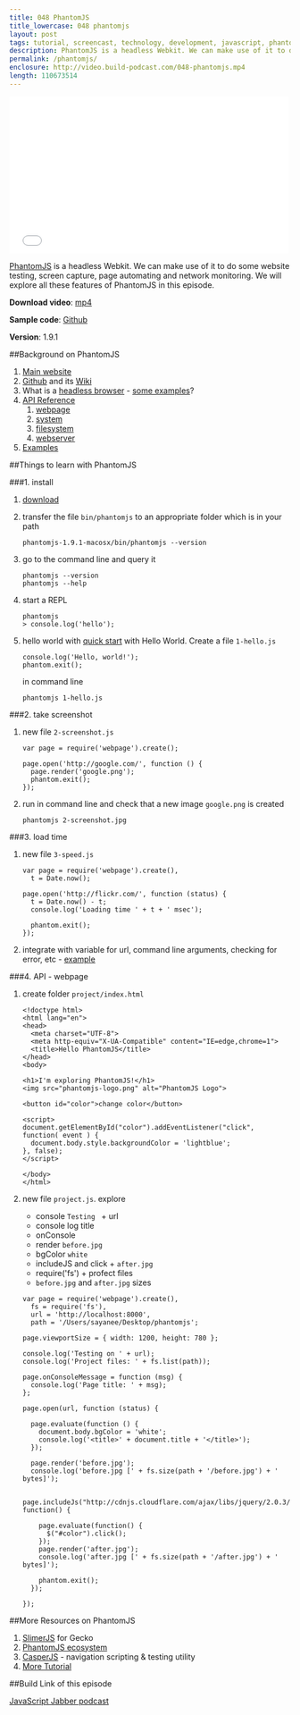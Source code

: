 ```yaml
---
title: 048 PhantomJS
title_lowercase: 048 phantomjs
layout: post
tags: tutorial, screencast, technology, development, javascript, phantomjs, headless, browser, automation, testing
description: PhantomJS is a headless Webkit. We can make use of it to do some website testing, screen capture, page automating and network monitoring. We will explore all these features of PhantomJS in this episode.
permalink: /phantomjs/
enclosure: http://video.build-podcast.com/048-phantomjs.mp4
length: 110673514
---
```


<div id="video"><iframe src="//player.vimeo.com/video/70712887" width="500" height="281" frameborder="0" webkitallowfullscreen mozallowfullscreen allowfullscreen></iframe></div>

[PhantomJS](http://phantomjs.org/) is a headless Webkit. We can make use of it to do some website testing, screen capture, page automating and network monitoring. We will explore all these features of PhantomJS in this episode.

<p><strong>Download video</strong>: <a href="http://video.build-podcast.com/048-phantomjs.mp4" download="build-podcast-048-phantomjs.mp4">mp4</a></p>

**Sample code**: [Github](https://github.com/sayanee/build-podcast/tree/master/048-phantomjs)

**Version**: 1.9.1

##Background on PhantomJS

1. [Main website](http://phantomjs.org/)
1. [Github](https://github.com/ariya/phantomjs) and its [Wiki](https://github.com/ariya/phantomjs/wiki)
1. What is a [headless browser](http://blog.arhg.net/2009/10/what-is-headless-browser.html) - [some examples](https://gist.github.com/evandrix/3694955)?
1. [API Reference](https://github.com/ariya/phantomjs/wiki/API-Reference)
    1. [webpage](https://github.com/ariya/phantomjs/wiki/API-Reference-WebPage)
    1. [system](https://github.com/ariya/phantomjs/wiki/API-Reference-System)
    1. [filesystem](https://github.com/ariya/phantomjs/wiki/API-Reference-FileSystem)
    1. [webserver](https://github.com/ariya/phantomjs/wiki/API-Reference-WebServer)
1. [Examples](https://github.com/ariya/phantomjs/wiki/Examples)

##Things to learn with PhantomJS

###1. install

1. [download](http://phantomjs.org/download.html)
1. transfer the file `bin/phantomjs` to an appropriate folder which is in your path

    ```
    phantomjs-1.9.1-macosx/bin/phantomjs --version
    ```
1. go to the command line and query it

    ```
    phantomjs --version
    phantomjs --help
    ```
1. start a REPL

    ```
    phantomjs
    > console.log('hello');
    ```

1. hello world with [quick start](https://github.com/ariya/phantomjs/wiki/Quick-Start) with Hello World. Create a file `1-hello.js`

    ```
    console.log('Hello, world!');
    phantom.exit();
    ```

    in command line

    ```
    phantomjs 1-hello.js
    ```

###2. take screenshot

1. new file `2-screenshot.js`

    ```
    var page = require('webpage').create();

    page.open('http://google.com/', function () {
      page.render('google.png');
      phantom.exit();
    });
    ```
1. run in command line and check that a new image `google.png` is created

    ```
    phantomjs 2-screenshot.jpg
    ```

###3. load time

1. new file `3-speed.js`

    ```
    var page = require('webpage').create(),
      t = Date.now();

    page.open('http://flickr.com/', function (status) {
      t = Date.now() - t;
      console.log('Loading time ' + t + ' msec');

      phantom.exit();
    });
    ```
1. integrate with variable for url, command line arguments, checking for error, etc - [example](https://github.com/ariya/phantomjs/wiki/Quick-Start#page-loading)

###4. API - webpage

1. create folder `project/index.html`

    ```
    <!doctype html>
    <html lang="en">
    <head>
      <meta charset="UTF-8">
      <meta http-equiv="X-UA-Compatible" content="IE=edge,chrome=1">
      <title>Hello PhantomJS</title>
    </head>
    <body>

    <h1>I'm exploring PhantomJS!</h1>
    <img src="phantomjs-logo.png" alt="PhantomJS Logo">

    <button id="color">change color</button>

    <script>
    document.getElementById("color").addEventListener("click", function( event ) {
      document.body.style.backgroundColor = 'lightblue';
    }, false);
    </script>

    </body>
    </html>
    ```

1. new file `project.js`. explore
    - console `Testing ` + url
    - console log title
    - onConsole
    - render `before.jpg`
    - bgColor `white`
    - includeJS and click + `after.jpg`
    - require('fs') + profect files
    - `before.jpg` and `after.jpg` sizes


    ```
    var page = require('webpage').create(),
      fs = require('fs'),
      url = 'http://localhost:8000',
      path = '/Users/sayanee/Desktop/phantomjs';

    page.viewportSize = { width: 1200, height: 780 };

    console.log('Testing on ' + url);
    console.log('Project files: ' + fs.list(path));

    page.onConsoleMessage = function (msg) {
      console.log('Page title: ' + msg);
    };

    page.open(url, function (status) {

      page.evaluate(function () {
        document.body.bgColor = 'white';
        console.log('<title>' + document.title + '</title>');
      });

      page.render('before.jpg');
      console.log('before.jpg [' + fs.size(path + '/before.jpg') + ' bytes]');

      page.includeJs("http://cdnjs.cloudflare.com/ajax/libs/jquery/2.0.3/jquery.min.js", function() {

        page.evaluate(function() {
          $("#color").click();
        });
        page.render('after.jpg');
        console.log('after.jpg [' + fs.size(path + '/after.jpg') + ' bytes]');

        phantom.exit();
      });

    });
    ```




##More Resources on PhantomJS
1. [SlimerJS](http://www.slimerjs.org/) for Gecko
1. [PhantomJS ecosystem](https://github.com/ariya/phantomjs#ecosystem)
1. [CasperJS](http://casperjs.org/) - navigation scripting & testing utility
1. [More Tutorial](https://github.com/ariya/phantomjs/wiki/Buzz)

##Build Link of this episode

[JavaScript Jabber podcast](http://javascriptjabber.com/)
